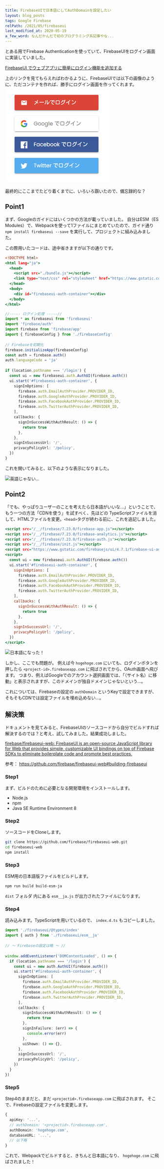 ```yaml
---
title: FirebaseUIで日本語にしてAuthDomainを設定したい
layout: blog_posts
tags: Google Firebase
relPath: /2021/05/firebaseui
last_modified_at: 2020-05-19
a_few_word: なんだかんだで初のプログラミング系記事やな...
---
```


とある用でFirebase Authenticationを使っていて、FirebaseUIをログイン画面に実装していました。

[FirebaseUI でウェブアプリに簡単にログイン機能を追加する](https://firebase.google.com/docs/auth/web/firebaseui?hl=ja)

上のリンクを見てもらえればわかるように、FirebaseUIでは以下の画像のように、ただコンテナを作れば、勝手にログイン画面を作ってくれます。
![FirebaseUI](/img/blog/2021/05/firebaseui/01.png)

最終的にここまでたどり着くまでに、いろいろ躓いたので、備忘録的な？

## Point1
まず、Googleのガイドにはいくつかの方法が載っていました。
自分はESM（ES Modules）で、Webpackを使って1ファイルにまとめていたので、ガイド通り `npm install firebaseui --save` を実行して、プロジェクトに組み込みました。

この際用いたコードは、途中省きますが以下の通りです。

```html:login.html
<!DOCTYPE html>
<html lang="ja">
  <head>
    <script src="./bundle.js"></script>
    <link type="text/css" rel="stylesheet" href="https://www.gstatic.com/firebasejs/ui/4.6.1/firebase-ui-auth.css" />
  </head>
  <body>
    <div id="firebaseui-auth-container"></div>
  </body>
</html>
```

```typescript:login.ts
//----- ログイン処理 -----//
import * as firebaseui from 'firebaseui'
import 'firebase/auth'
import firebase from 'firebase/app'
import { firebaseConfig } from './firebaseConfig'

// Firebaseを初期化
firebase.initializeApp(firebaseConfig)
const auth = firebase.auth()
auth.languageCode = 'ja'

if (location.pathname === '/login') {
  const ui = new firebaseui.auth.AuthUI(firebase.auth())
  ui.start('#firebaseui-auth-container', {
    signInOptions: [
      firebase.auth.EmailAuthProvider.PROVIDER_ID,
      firebase.auth.GoogleAuthProvider.PROVIDER_ID,
      firebase.auth.FacebookAuthProvider.PROVIDER_ID,
      firebase.auth.TwitterAuthProvider.PROVIDER_ID,
    ],
    callbacks: {
      signInSuccessWithAuthResult: () => {
        return true
      },
    },
    signInSuccessUrl: '/',
    privacyPolicyUrl: '/policy',
  })
}
```

これを開いてみると、以下のような表示になりました。

![英語じゃない...](/img/blog/2021/05/02.png)

## Point2
「でも、やっぱりユーザーのことを考えたら日本語がいいな...」ということで、もう一つの方法「CDNを使う」を試すべく、先ほどの TypeScriptファイルを消して、HTMLファイルを変更。`<head>`タグが終わる前に、これを追記しました。

```html:login.html
<script src="/__/firebase/7.23.0/firebase-app.js"></script>
<script src="/__/firebase/7.23.0/firebase-analytics.js"></script>
<script src="/__/firebase/7.23.0/firebase-auth.js"></script>
<script src="/__/firebase/init.js"></script>
<script src="https://www.gstatic.com/firebasejs/ui/4.7.1/firebase-ui-auth__ja.js"></script>
<script>
  const ui = new firebaseui.auth.AuthUI(firebase.auth())
  ui.start('#firebaseui-auth-container', {
    signInOptions: [
      firebase.auth.EmailAuthProvider.PROVIDER_ID,
      firebase.auth.GoogleAuthProvider.PROVIDER_ID,
      firebase.auth.FacebookAuthProvider.PROVIDER_ID,
      firebase.auth.TwitterAuthProvider.PROVIDER_ID,
    ],
    callbacks: {
      signInSuccessWithAuthResult: () => {
        return true
      },
    },
    signInSuccessUrl: '/',
    privacyPolicyUrl: '/policy',
  })
</script>
```

![日本語になった！](/img/blog/2021/05/01.png)

しかし、ここでも問題が。
例えば今 `hogehoge.com` にいても、ログインボタンを押したら `<project-id>.firebaseapp.com` に飛ばされてから、OAuth画面へ飛びます。
つまり、例えばGoogleでのアカウント選択画面では、「（サイト名）に移動」と表示されますが、このドメインが独自ドメインじゃないという...。

これについては、Firebaseの設定の `authDomain` というKeyで設定できますが、そもそもCDNでは設定ファイルを埋め込めない...。

## 解決策
ドキュメントを見てみると、FirebaseUIのソースコードから自分でビルドすれば解決するのでは？と考え、試してみました。結果成功しました。

[firebase/firebaseui-web: FirebaseUI is an open-source JavaScript library for Web that provides simple, customizable UI bindings on top of Firebase SDKs to eliminate boilerplate code and promote best practices.](https://github.com/firebase/firebaseui-web)

参考： https://github.com/firebase/firebaseui-web#building-firebaseui

### Step1
まず、ビルドのために必要となる開発環境をインストールします。

 - Node.js
 - npm
 - Java SE Runtime Environment 8

### Step2
ソースコードをCloneします。

```bash
git clone https://github.com/firebase/firebaseui-web.git
cd firebaseui-web
npm install
```

### Step3
ESM用の日本語版ファイルをビルドします。

```bash
npm run build build-esm-ja
```

`dist` フォルダ 内にある `esm__ja.js` が出力されたファイルになります。

### Step4
読み込みます。TypeScriptを用いているので、 `index.d.ts` もコピーしました。

```typescript:login.ts
import './firebaseui/@types/index'
import { auth } from './firebaseui/esm__ja'

// ～ Firebaseの設定は略 ～ //

window.addEventListener('DOMContentLoaded', () => {
  if (location.pathname === '/login') {
    const ui = new auth.AuthUI(firebase.auth())
    ui.start('#firebaseui-auth-container', {
      signInOptions: [
        firebase.auth.EmailAuthProvider.PROVIDER_ID,
        firebase.auth.GoogleAuthProvider.PROVIDER_ID,
        firebase.auth.FacebookAuthProvider.PROVIDER_ID,
        firebase.auth.TwitterAuthProvider.PROVIDER_ID,
      ],
      callbacks: {
        signInSuccessWithAuthResult: () => {
          return true
        },
        signInFailure: (err) => {
          console.error(err)
        },
        uiShown: () => {},
      },
      signInSuccessUrl: '/',
      privacyPolicyUrl: '/policy',
    })
  }
})
```

### Step5
Step4のままだと、まだ `<projectid>.firebaseapp.com` に飛ばされます。
そこで、Firebaseの設定ファイルを変更します。

```typescript:firebaseConfig.ts
{
  apiKey: '...',
  // authDomain: '<projectid>.firebaseapp.com',
  authDomain: 'hogehoge.com',
  databaseURL: '...',
  // 以下略
}
```

これで、Webpackでビルドすると、きちんと日本語になり、 `hogehoge.com` に飛ばされました！
